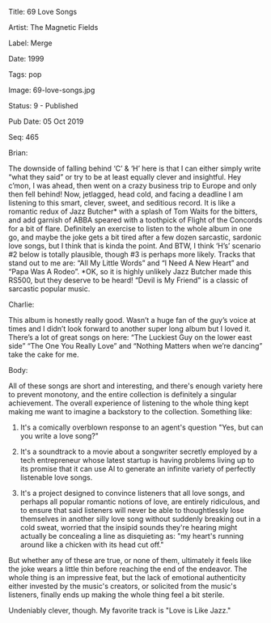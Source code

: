 Title:  69 Love Songs

Artist: The Magnetic Fields

Label:  Merge

Date:   1999

Tags:   pop

Image:  69-love-songs.jpg

Status: 9 - Published

Pub Date: 05 Oct 2019

Seq:    465

Brian: 

The downside of falling behind ‘C’ & ‘H’ here is that I can either simply write “what they said” or try to be at least equally clever and insightful. Hey c’mon, I was ahead, then went on a crazy business trip to Europe and only then fell behind! Now, jetlagged, head cold, and facing a deadline I am listening to this smart, clever, sweet, and seditious record. It is like a romantic redux of Jazz Butcher* with a splash of Tom Waits for the bitters, and add garnish of ABBA speared with a toothpick of Flight of the Concords for a bit of flare. Definitely an exercise to listen to the whole album in one go, and maybe the joke gets a bit tired after a few dozen sarcastic, sardonic love songs, but I think that is kinda the point. And BTW, I think ‘H’s’ scenario #2 below is totally plausible, though #3 is perhaps more likely. Tracks that stand out to me are: “All My Little Words” and “I Need A New Heart” and “Papa Was A Rodeo”. *OK, so it is highly unlikely Jazz Butcher made this RS500, but they deserve to be heard! “Devil is My Friend” is a classic of sarcastic popular music.


Charlie: 

This album is honestly really good. Wasn’t a huge fan of the guy’s voice at times and I didn’t look forward to another super long album but I loved it. There’s a lot of great songs on here: “The Luckiest Guy on the lower east side” “The One You Really Love” and “Nothing Matters when we’re dancing” take the cake for me. 


Body: 

All of these songs are short and interesting, and there's enough variety here to prevent monotony, and the entire collection is definitely a singular achievement. The overall experience of listening to the whole thing kept making me want to imagine a backstory to the collection. Something like: 

1. It's a comically overblown response to an agent's question "Yes, but can you write a love song?"

2. It's a soundtrack to a movie about a songwriter secretly employed by a tech entrepreneur whose latest startup is having problems living up to its promise that it can use AI to generate an infinite variety of perfectly listenable love songs.

3. It's a project designed to convince listeners that all love songs, and perhaps all popular romantic notions of love, are entirely ridiculous, and to ensure that said listeners will never be able to thoughtlessly lose themselves in another silly love song without suddenly breaking out in a cold sweat, worried that the insipid sounds they're hearing might actually be concealing a line as disquieting as: "my heart's running around like a chicken with its head cut off."

But whether any of these are true, or none of them, ultimately it feels like the joke wears a little thin before reaching the end of the endeavor. The whole thing is an impressive feat, but the lack of emotional authenticity either invested by the music's creators, or solicited from the music's listeners, finally ends up making the whole thing feel a bit sterile. 

Undeniably clever, though. My favorite track is "Love is Like Jazz." 

